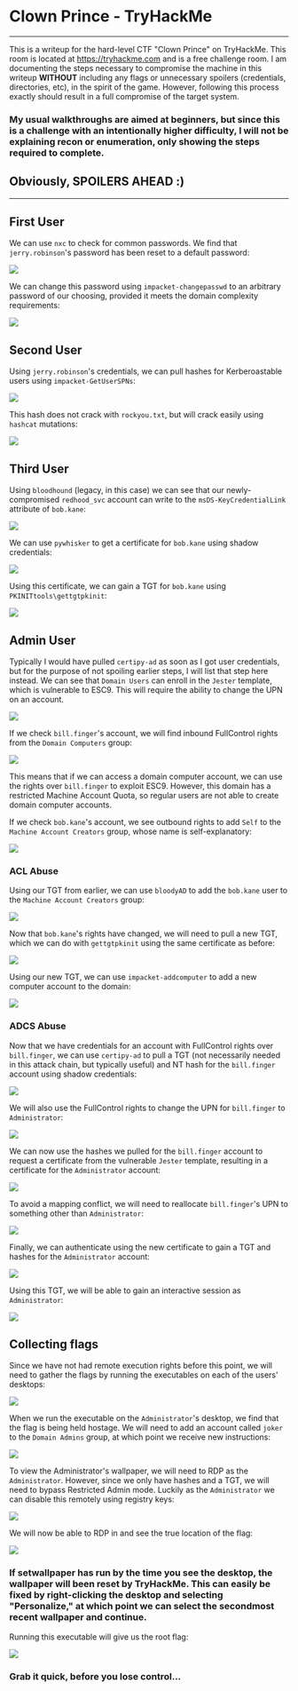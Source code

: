 # Clown Prince - TryHackMe

---

This is a writeup for the hard-level CTF "Clown Prince" on TryHackMe. This room is located at https://tryhackme.com and is a free challenge room. I am documenting the steps necessary to compromise the machine in this writeup **WITHOUT** including any flags or unnecessary spoilers (credentials, directories, etc), in the spirit of the game. However, following this process exactly should result in a full compromise of the target system.

### My usual walkthroughs are aimed at beginners, but since this is a challenge with an intentionally higher difficulty, I will not be explaining recon or enumeration, only showing the steps required to complete.

## Obviously, SPOILERS AHEAD :)

---

## First User

We can use `nxc` to check for common passwords. We find that `jerry.robinson`'s password has been reset to a default password:

![](./screenshots/password_must_change.png)

We can change this password using `impacket-changepasswd` to an arbitrary password of our choosing, provided it meets the domain complexity requirements:

![](./screenshots/changepasswd.png)

## Second User

Using `jerry.robinson`'s credentials, we can pull hashes for Kerberoastable users using `impacket-GetUserSPNs`:

![](./screenshots/getuserspns.png)

This hash does not crack with `rockyou.txt`, but will crack easily using `hashcat` mutations:

![](./screenshots/hashcat.png)

## Third User

Using `bloodhound` (legacy, in this case) we can see that our newly-compromised `redhood_svc` account can write to the `msDS-KeyCredentialLink` attribute of `bob.kane`:

![](./screenshots/redhood_bloodhound.png)

We can use `pywhisker` to get a certificate for `bob.kane` using shadow credentials:

![](./screenshots/pywhisker.png)

Using this certificate, we can gain a TGT for `bob.kane` using `PKINITtools\gettgtpkinit`:

![](./screenshots/gettgtpkinit.png)

## Admin User

Typically I would have pulled `certipy-ad` as soon as I got user credentials, but for the purpose of not spoiling earlier steps, I will list that step here instead. We can see that `Domain Users` can enroll in the `Jester` template, which is vulnerable to ESC9. This will require the ability to change the UPN on an account.

![](./screenshots/certipy_find.png)

If we check `bill.finger`'s account, we will find inbound FullControl rights from the `Domain Computers` group:

![](./screenshots/bill_bloodhound.png)

This means that if we can access a domain computer account, we can use the rights over `bill.finger` to exploit ESC9. However, this domain has a restricted Machine Account Quota, so regular users are not able to create domain computer accounts.

If we check `bob.kane`'s account, we see outbound rights to add `Self` to the `Machine Account Creators` group, whose name is self-explanatory:

![](./screenshots/bob_bloodhound.png)

### ACL Abuse

Using our TGT from earlier, we can use `bloodyAD` to add the `bob.kane` user to the `Machine Account Creators` group:

![](./screenshots/bloodyad.png)

Now that `bob.kane`'s rights have changed, we will need to pull a new TGT, which we can do with `gettgtpkinit` using the same certificate as before:

![](./screenshots/gettgtpkinit2.png)

Using our new TGT, we can use `impacket-addcomputer` to add a new computer account to the domain:

![](./screenshots/addcomputer.png)

### ADCS Abuse

Now that we have credentials for an account with FullControl rights over `bill.finger`, we can use `certipy-ad` to pull a TGT (not necessarily needed in this attack chain, but typically useful) and NT hash for the `bill.finger` account using shadow credentials:

![](./screenshots/certipy_shadow.png)

We will also use the FullControl rights to change the UPN for `bill.finger` to `Administrator`:

![](./screenshots/certipy_update_administrator.png)

We can now use the hashes we pulled for the `bill.finger` account to request a certificate from the vulnerable `Jester` template, resulting in a certificate for the `Administrator` account:

![](./screenshots/certipy_req.png)

To avoid a mapping conflict, we will need to reallocate `bill.finger`'s UPN to something other than `Administrator`:

![](./screenshots/certipy_update_bill.png)

Finally, we can authenticate using the new certificate to gain a TGT and hashes for the `Administrator` account:

![](./screenshots/certipy_auth.png)

Using this TGT, we will be able to gain an interactive session as `Administrator`:

![](./screenshots/wmiexec.png)

## Collecting flags

Since we have not had remote execution rights before this point, we will need to gather the flags by running the executables on each of the users' desktops:

![](./screenshots/user_flags.png)

When we run the executable on the `Administrator`'s desktop, we find that the flag is being held hostage. We will need to add an account called `joker` to the `Domain Admins` group, at which point we receive new instructions:

![](./screenshots/rootflag.png)

To view the Administrator's wallpaper, we will need to RDP as the `Administrator`. However, since we only have hashes and a TGT, we will need to bypass Restricted Admin mode. Luckily as the `Administrator` we can disable this remotely using registry keys:

![](./screenshots/disable_restricted_admin.png)

We will now be able to RDP in and see the true location of the flag:

![](./screenshots/rdp.png)

### If setwallpaper has run by the time you see the desktop, the wallpaper will been reset by TryHackMe. This can easily be fixed by right-clicking the desktop and selecting "Personalize," at which point we can select the secondmost recent wallpaper and continue.

Running this executable will give us the root flag:

![](./screenshots/flag.png)

### Grab it quick, before you lose control...

